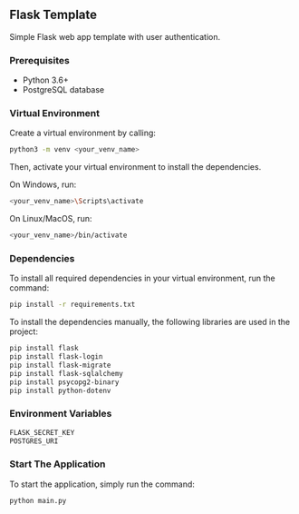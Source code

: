 <!-- FLASK TEMPLATE -->

## Flask Template

Simple Flask web app template with user authentication.

### Prerequisites

- Python 3.6+
- PostgreSQL database

### Virtual Environment

Create a virtual environment by calling:
```sh
python3 -m venv <your_venv_name>
```

Then, activate your virtual environment to install the dependencies.

On Windows, run:
```sh
<your_venv_name>\Scripts\activate
```
On Linux/MacOS, run:
```sh
<your_venv_name>/bin/activate
```

### Dependencies

To install all required dependencies in your virtual environment, run the command:
```sh
pip install -r requirements.txt
```
To install the dependencies manually, the following libraries are used in the project:
```sh
pip install flask
pip install flask-login
pip install flask-migrate
pip install flask-sqlalchemy
pip install psycopg2-binary
pip install python-dotenv
```

### Environment Variables

```sh
FLASK_SECRET_KEY
POSTGRES_URI
```

### Start The Application
To start the application, simply run the command:
```sh
python main.py
```
